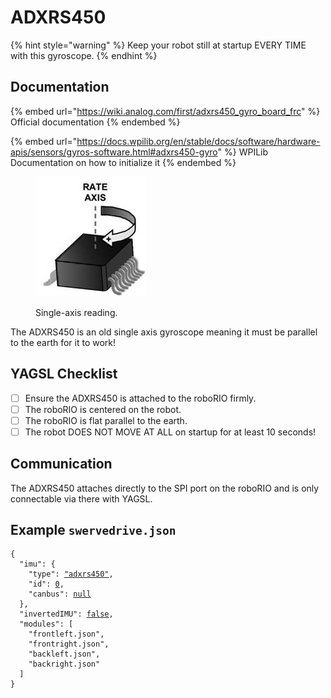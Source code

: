 # ADXRS450

{% hint style="warning" %}
Keep your robot still at startup EVERY TIME with this gyroscope.
{% endhint %}

## Documentation

{% embed url="https://wiki.analog.com/first/adxrs450_gyro_board_frc" %}
Official documentation
{% endembed %}

{% embed url="https://docs.wpilib.org/en/stable/docs/software/hardware-apis/sensors/gyros-software.html#adxrs450-gyro" %}
WPILib Documentation on how to initialize it
{% endembed %}

<figure><img src="../../.gitbook/assets/image.png" alt=""><figcaption><p>Single-axis reading.</p></figcaption></figure>

The ADXRS450 is an old single axis gyroscope meaning it must be parallel to the earth for it to work!

## YAGSL Checklist

* [ ] Ensure the ADXRS450 is attached to the roboRIO firmly.
* [ ] The roboRIO is centered on the robot.
* [ ] The roboRIO is flat parallel to the earth.
* [ ] The robot DOES NOT MOVE AT ALL on startup for at least 10 seconds!

## Communication

The ADXRS450 attaches directly to the SPI port on the roboRIO and is only connectable via there with YAGSL.

## Example `swervedrive.json`

<pre class="language-json"><code class="lang-json">{
  "imu": {
    "type": <a data-footnote-ref href="#user-content-fn-1">"adxrs450"</a>,
    "id": <a data-footnote-ref href="#user-content-fn-2">0</a>,
    "canbus": <a data-footnote-ref href="#user-content-fn-3">null</a>
  },
  "invertedIMU": <a data-footnote-ref href="#user-content-fn-4">false</a>,
  "modules": [
    "frontleft.json",
    "frontright.json",
    "backleft.json",
    "backright.json"
  ]
}
</code></pre>

[^1]: Select the `adxrs450` gyroscope as the primary gyroscope.

[^2]: ID is not relevant for the NavX so `0` is chosen arbitrarily.

[^3]: The `canbus` is not relavent for the NavX so `null` ensures nothing is set in the configuration.

[^4]: Reads default counterclockwise
